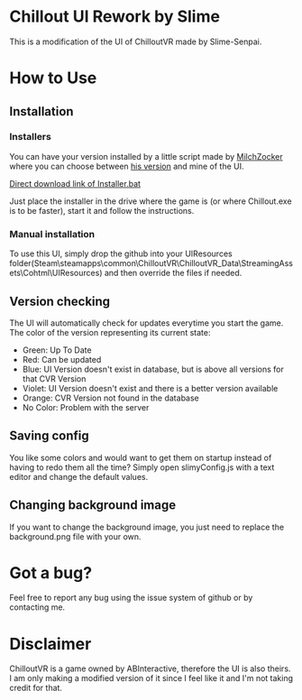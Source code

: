 # Chillout UI Rework by Slime
This is a modification of the UI of ChilloutVR made by Slime-Senpai.

# How to Use
## Installation
### Installers
You can have your version installed by a little script made by [MilchZocker](https://github.com/MilchZocker) where you can choose between [his version](https://github.com/MilchZocker/ChillouVR-Dark-UI) and mine of the UI.

[Direct download link of Installer.bat](https://github.com/MilchZocker/ChillouVR-Dark-UI/releases/latest)

Just place the installer in the drive where the game is (or where Chillout.exe is to be faster), start it and follow the instructions.

### Manual installation
To use this UI, simply drop the github into your UIResources folder(Steam\steamapps\common\ChilloutVR\ChilloutVR_Data\StreamingAssets\Cohtml\UIResources)
and then override the files if needed.

## Version checking
The UI will automatically check for updates everytime you start the game. The color of the version representing its current state:
- Green: Up To Date
- Red: Can be updated
- Blue: UI Version doesn't exist in database, but is above all versions for that CVR Version
- Violet: UI Version doesn't exist and there is a better version available
- Orange: CVR Version not found in the database
- No Color: Problem with the server

## Saving config
You like some colors and would want to get them on startup instead of having to redo them all the time? Simply open slimyConfig.js with a text editor and change the default values.

## Changing background image
If you want to change the background image, you just need to replace the background.png file with your own.

# Got a bug?
Feel free to report any bug using the issue system of github or by contacting me.

# Disclaimer
ChilloutVR is a game owned by ABInteractive, therefore the UI is also theirs.
I am only making a modified version of it since I feel like it and I'm not taking credit for that.
